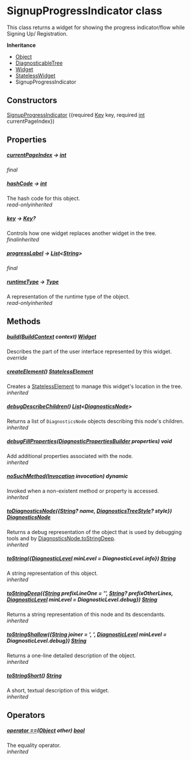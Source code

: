


# SignupProgressIndicator class









<p>This class returns a widget for showing the
progress indicator/flow while Signing Up/ Registration.</p>



**Inheritance**

- [Object](https://api.flutter.dev/flutter/dart-core/Object-class.html)
- [DiagnosticableTree](https://api.flutter.dev/flutter/foundation/DiagnosticableTree-class.html)
- [Widget](https://api.flutter.dev/flutter/widgets/Widget-class.html)
- [StatelessWidget](https://api.flutter.dev/flutter/widgets/StatelessWidget-class.html)
- SignupProgressIndicator








## Constructors

[SignupProgressIndicator](../widgets_signup_progress_indicator/SignupProgressIndicator/SignupProgressIndicator.md) ({required [Key](https://api.flutter.dev/flutter/foundation/Key-class.html) key, required [int](https://api.flutter.dev/flutter/dart-core/int-class.html) currentPageIndex})

   


## Properties

##### [currentPageIndex](../widgets_signup_progress_indicator/SignupProgressIndicator/currentPageIndex.md) &#8594; [int](https://api.flutter.dev/flutter/dart-core/int-class.html)



  
_<span class="feature">final</span>_



##### [hashCode](https://api.flutter.dev/flutter/widgets/Widget/hashCode.html) &#8594; [int](https://api.flutter.dev/flutter/dart-core/int-class.html)



The hash code for this object.  
_<span class="feature">read-only</span><span class="feature">inherited</span>_



##### [key](https://api.flutter.dev/flutter/widgets/Widget/key.html) &#8594; [Key](https://api.flutter.dev/flutter/foundation/Key-class.html)?



Controls how one widget replaces another widget in the tree.  
_<span class="feature">final</span><span class="feature">inherited</span>_



##### [progressLabel](../widgets_signup_progress_indicator/SignupProgressIndicator/progressLabel.md) &#8594; [List](https://api.flutter.dev/flutter/dart-core/List-class.html)&lt;[String](https://api.flutter.dev/flutter/dart-core/String-class.html)>



  
_<span class="feature">final</span>_



##### [runtimeType](https://api.flutter.dev/flutter/dart-core/Object/runtimeType.html) &#8594; [Type](https://api.flutter.dev/flutter/dart-core/Type-class.html)



A representation of the runtime type of the object.  
_<span class="feature">read-only</span><span class="feature">inherited</span>_





## Methods

##### [build](../widgets_signup_progress_indicator/SignupProgressIndicator/build.md)([BuildContext](https://api.flutter.dev/flutter/widgets/BuildContext-class.html) context) [Widget](https://api.flutter.dev/flutter/widgets/Widget-class.html)



Describes the part of the user interface represented by this widget.  
_<span class="feature">override</span>_



##### [createElement](https://api.flutter.dev/flutter/widgets/StatelessWidget/createElement.html)() [StatelessElement](https://api.flutter.dev/flutter/widgets/StatelessElement-class.html)



Creates a <a href="https://api.flutter.dev/flutter/widgets/StatelessElement-class.html">StatelessElement</a> to manage this widget's location in the tree.  
_<span class="feature">inherited</span>_



##### [debugDescribeChildren](https://api.flutter.dev/flutter/foundation/DiagnosticableTree/debugDescribeChildren.html)() [List](https://api.flutter.dev/flutter/dart-core/List-class.html)&lt;[DiagnosticsNode](https://api.flutter.dev/flutter/foundation/DiagnosticsNode-class.html)>



Returns a list of <code>DiagnosticsNode</code> objects describing this node's
children.  
_<span class="feature">inherited</span>_



##### [debugFillProperties](https://api.flutter.dev/flutter/widgets/Widget/debugFillProperties.html)([DiagnosticPropertiesBuilder](https://api.flutter.dev/flutter/foundation/DiagnosticPropertiesBuilder-class.html) properties) void



Add additional properties associated with the node.  
_<span class="feature">inherited</span>_



##### [noSuchMethod](https://api.flutter.dev/flutter/dart-core/Object/noSuchMethod.html)([Invocation](https://api.flutter.dev/flutter/dart-core/Invocation-class.html) invocation) dynamic



Invoked when a non-existent method or property is accessed.  
_<span class="feature">inherited</span>_



##### [toDiagnosticsNode](https://api.flutter.dev/flutter/foundation/DiagnosticableTree/toDiagnosticsNode.html)({[String](https://api.flutter.dev/flutter/dart-core/String-class.html)? name, [DiagnosticsTreeStyle](https://api.flutter.dev/flutter/foundation/DiagnosticsTreeStyle.html)? style}) [DiagnosticsNode](https://api.flutter.dev/flutter/foundation/DiagnosticsNode-class.html)



Returns a debug representation of the object that is used by debugging
tools and by <a href="https://api.flutter.dev/flutter/foundation/DiagnosticsNode/toStringDeep.html">DiagnosticsNode.toStringDeep</a>.  
_<span class="feature">inherited</span>_



##### [toString](https://api.flutter.dev/flutter/foundation/Diagnosticable/toString.html)({[DiagnosticLevel](https://api.flutter.dev/flutter/foundation/DiagnosticLevel.html) minLevel = DiagnosticLevel.info}) [String](https://api.flutter.dev/flutter/dart-core/String-class.html)



A string representation of this object.  
_<span class="feature">inherited</span>_



##### [toStringDeep](https://api.flutter.dev/flutter/foundation/DiagnosticableTree/toStringDeep.html)({[String](https://api.flutter.dev/flutter/dart-core/String-class.html) prefixLineOne = '', [String](https://api.flutter.dev/flutter/dart-core/String-class.html)? prefixOtherLines, [DiagnosticLevel](https://api.flutter.dev/flutter/foundation/DiagnosticLevel.html) minLevel = DiagnosticLevel.debug}) [String](https://api.flutter.dev/flutter/dart-core/String-class.html)



Returns a string representation of this node and its descendants.  
_<span class="feature">inherited</span>_



##### [toStringShallow](https://api.flutter.dev/flutter/foundation/DiagnosticableTree/toStringShallow.html)({[String](https://api.flutter.dev/flutter/dart-core/String-class.html) joiner = ', ', [DiagnosticLevel](https://api.flutter.dev/flutter/foundation/DiagnosticLevel.html) minLevel = DiagnosticLevel.debug}) [String](https://api.flutter.dev/flutter/dart-core/String-class.html)



Returns a one-line detailed description of the object.  
_<span class="feature">inherited</span>_



##### [toStringShort](https://api.flutter.dev/flutter/widgets/Widget/toStringShort.html)() [String](https://api.flutter.dev/flutter/dart-core/String-class.html)



A short, textual description of this widget.  
_<span class="feature">inherited</span>_





## Operators

##### [operator ==](https://api.flutter.dev/flutter/widgets/Widget/operator_equals.html)([Object](https://api.flutter.dev/flutter/dart-core/Object-class.html) other) [bool](https://api.flutter.dev/flutter/dart-core/bool-class.html)



The equality operator.  
_<span class="feature">inherited</span>_















